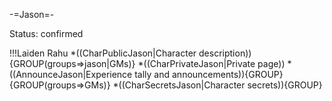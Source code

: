 -=Jason=-

Status: confirmed

!!!Laiden Rahu
*((CharPublicJason|Character description)){GROUP(groups=&gt;jason|GMs)}
*((CharPrivateJason|Private page))
*((AnnounceJason|Experience tally and announcements)){GROUP}{GROUP(groups=&gt;GMs)}
*((CharSecretsJason|Character secrets)){GROUP}

